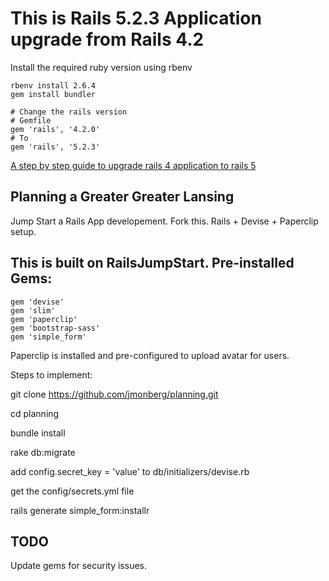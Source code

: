 # This is Rails 5.2.3 Application upgrade from Rails 4.2
Install the required ruby version using rbenv
```
rbenv install 2.6.4
gem install bundler

# Change the rails version
# Gemfile
gem 'rails', '4.2.0'
# To
gem 'rails', '5.2.3'

```
[A step by step guide to upgrade rails 4 application to rails 5
](https://deepakmahakale.in/blog/2020/07/04/guide-to-upgrade-rails-application.html)

## Planning a Greater Greater Lansing
Jump Start a Rails App developement. Fork this. Rails + Devise + Paperclip setup.

## This is built on RailsJumpStart. Pre-installed Gems:

```
gem 'devise'
gem 'slim'
gem 'paperclip'
gem 'bootstrap-sass'
gem 'simple_form'
```

Paperclip is installed and pre-configured to upload avatar for users.

Steps to implement:

git clone https://github.com/jmonberg/planning.git

cd planning

bundle install

rake db:migrate

add config.secret_key = 'value' to db/initializers/devise.rb

get the config/secrets.yml file

rails generate simple_form:installr

## TODO
Update gems for security issues.




